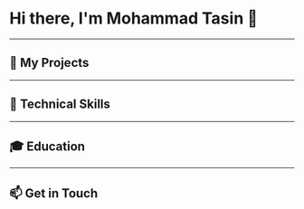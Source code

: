 # Hi there, I'm Mohammad Tasin 👋

---

## 🚀 My Projects


---

## 🔧 Technical Skills

---


## 🎓 Education


---

## 📫 Get in Touch

